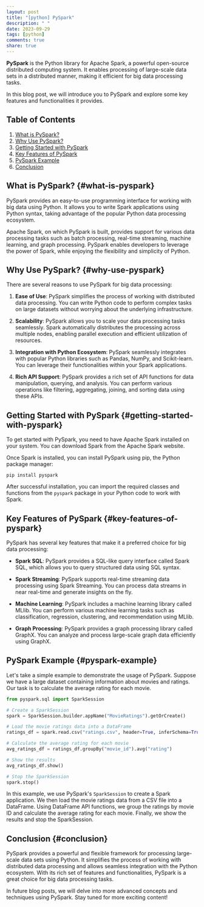```yaml
---
layout: post
title: "[python] PySpark"
description: " "
date: 2023-09-29
tags: [python]
comments: true
share: true
---
```


**PySpark** is the Python library for Apache Spark, a powerful open-source distributed computing system. It enables processing of large-scale data sets in a distributed manner, making it efficient for big data processing tasks.

In this blog post, we will introduce you to PySpark and explore some key features and functionalities it provides.

## Table of Contents
1. [What is PySpark?](#what-is-pyspark)
2. [Why Use PySpark?](#why-use-pyspark)
3. [Getting Started with PySpark](#getting-started-with-pyspark)
4. [Key Features of PySpark](#key-features-of-pyspark)
5. [PySpark Example](#pyspark-example)
6. [Conclusion](#conclusion)

## What is PySpark? {#what-is-pyspark}
PySpark provides an easy-to-use programming interface for working with big data using Python. It allows you to write Spark applications using Python syntax, taking advantage of the popular Python data processing ecosystem.

Apache Spark, on which PySpark is built, provides support for various data processing tasks such as batch processing, real-time streaming, machine learning, and graph processing. PySpark enables developers to leverage the power of Spark, while enjoying the flexibility and simplicity of Python.

## Why Use PySpark? {#why-use-pyspark}
There are several reasons to use PySpark for big data processing:

1. **Ease of Use**: PySpark simplifies the process of working with distributed data processing. You can write Python code to perform complex tasks on large datasets without worrying about the underlying infrastructure.

2. **Scalability**: PySpark allows you to scale your data processing tasks seamlessly. Spark automatically distributes the processing across multiple nodes, enabling parallel execution and efficient utilization of resources.

3. **Integration with Python Ecosystem**: PySpark seamlessly integrates with popular Python libraries such as Pandas, NumPy, and Scikit-learn. You can leverage their functionalities within your Spark applications.

4. **Rich API Support**: PySpark provides a rich set of API functions for data manipulation, querying, and analysis. You can perform various operations like filtering, aggregating, joining, and sorting data using these APIs.

## Getting Started with PySpark {#getting-started-with-pyspark}
To get started with PySpark, you need to have Apache Spark installed on your system. You can download Spark from the Apache Spark website.

Once Spark is installed, you can install PySpark using pip, the Python package manager:

```
pip install pyspark
```

After successful installation, you can import the required classes and functions from the `pyspark` package in your Python code to work with Spark.

## Key Features of PySpark {#key-features-of-pyspark}
PySpark has several key features that make it a preferred choice for big data processing:

- **Spark SQL**: PySpark provides a SQL-like query interface called Spark SQL, which allows you to query structured data using SQL syntax.

- **Spark Streaming**: PySpark supports real-time streaming data processing using Spark Streaming. You can process data streams in near real-time and generate insights on the fly.

- **Machine Learning**: PySpark includes a machine learning library called MLlib. You can perform various machine learning tasks such as classification, regression, clustering, and recommendation using MLlib.

- **Graph Processing**: PySpark provides a graph processing library called GraphX. You can analyze and process large-scale graph data efficiently using GraphX.

## PySpark Example {#pyspark-example}
Let's take a simple example to demonstrate the usage of PySpark. Suppose we have a large dataset containing information about movies and ratings. Our task is to calculate the average rating for each movie.

```python
from pyspark.sql import SparkSession

# Create a SparkSession
spark = SparkSession.builder.appName("MovieRatings").getOrCreate()

# Load the movie ratings data into a DataFrame
ratings_df = spark.read.csv("ratings.csv", header=True, inferSchema=True)

# Calculate the average rating for each movie
avg_ratings_df = ratings_df.groupBy("movie_id").avg("rating")

# Show the results
avg_ratings_df.show()

# Stop the SparkSession
spark.stop()
```

In this example, we use PySpark's `SparkSession` to create a Spark application. We then load the movie ratings data from a CSV file into a DataFrame. Using DataFrame API functions, we group the ratings by movie ID and calculate the average rating for each movie. Finally, we show the results and stop the SparkSession.

## Conclusion {#conclusion}
PySpark provides a powerful and flexible framework for processing large-scale data sets using Python. It simplifies the process of working with distributed data processing and allows seamless integration with the Python ecosystem. With its rich set of features and functionalities, PySpark is a great choice for big data processing tasks.

In future blog posts, we will delve into more advanced concepts and techniques using PySpark. Stay tuned for more exciting content!